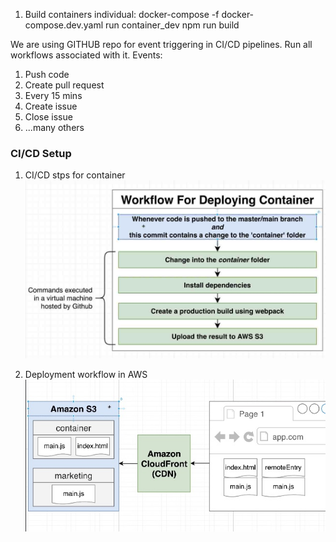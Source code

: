 
1. Build containers individual:
    docker-compose -f docker-compose.dev.yaml run container_dev npm run build

We are using GITHUB repo for event triggering in CI/CD pipelines. Run all workflows associated with it.
Events:
1. Push code
2. Create pull request
3. Every 15 mins
4. Create issue
5. Close issue
6. ...many others

### CI/CD Setup
1.  CI/CD stps for container
![CI/CD Steps for container!](./assets/readme/images/ci_cd-workflow-I.jpg)

2.  Deployment workflow in AWS
![CI/CD Steps for container!](./assets/readme/images/deployment-to-aws-I.jpg)

